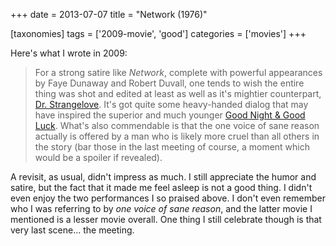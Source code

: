 +++
date = 2013-07-07
title = "Network (1976)"

[taxonomies]
tags = ['2009-movie', 'good']
categories = ['movies']
+++

Here's what I wrote in 2009:

> For a strong satire like *Network*, complete with powerful appearances
> by Faye Dunaway and Robert Duvall, one tends to wish the entire thing
> was shot and edited at least as well as it's mightier counterpart,
> [Dr. Strangelove]. It's got quite some heavy-handed dialog that may
> have inspired the superior and much younger [Good Night & Good Luck].
> What's also commendable is that the one voice of sane reason actually
> is offered by a man who is likely more cruel than all others in the
> story (bar those in the last meeting of course, a moment which would
> be a spoiler if revealed).

A revisit, as usual, didn't impress as much. I still appreciate the
humor and satire, but the fact that it made me feel asleep is not a good
thing. I didn't even enjoy the two performances I so praised above. I
don't even remember who I was referring to by *one voice of sane
reason*, and the latter movie I mentioned is a lesser movie overall. One
thing I still celebrate though is that very last scene... the meeting.

  [Dr. Strangelove]: http://tshepang.net/dr-strangelove-1964
  [Good Night & Good Luck]: http://tshepang.net/good-night-and-good-luck-2005
